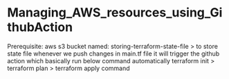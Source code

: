 # Managing_AWS_resources_using_GithubAction

Prerequisite: 
aws s3 bucket named: storing-terraform-state-file > to store state file
whenever we push changes in main.tf file it will trigger the github action which basically run below command automatically 
terraform init > terraform plan > terraform apply command 

